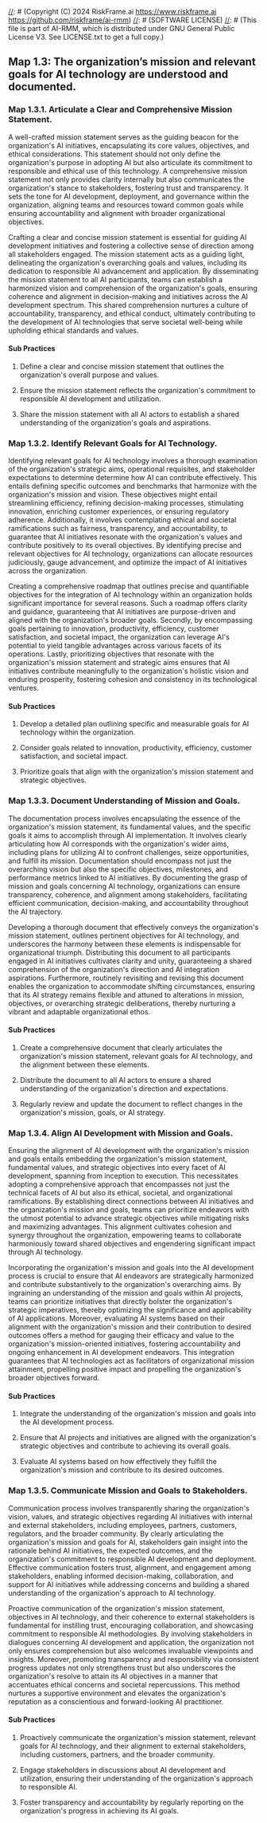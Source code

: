 [//]: # (COPYRIGHT)
[//]: # (RiskFrame.ai - AI Risk Management and Resilience Framework)
[//]: # (Copyright (C) 2024 RiskFrame.ai https://www.riskframe.ai https://github.com/riskframe/ai-rmm)
[//]: # (SOFTWARE LICENSE)
[//]: # (This file is part of AI-RMM, which is distributed under GNU General Public License V3. See LICENSE.txt to get a full copy.)
    
## Map 1.3: The organization’s mission and relevant goals for AI technology are understood and documented.

### Map 1.3.1. Articulate a Clear and Comprehensive Mission Statement.

A well-crafted mission statement serves as the guiding beacon for the organization's AI initiatives, encapsulating its core values, objectives, and ethical considerations. This statement should not only define the organization's purpose in adopting AI but also articulate its commitment to responsible and ethical use of this technology. A comprehensive mission statement not only provides clarity internally but also communicates the organization's stance to stakeholders, fostering trust and transparency. It sets the tone for AI development, deployment, and governance within the organization, aligning teams and resources toward common goals while ensuring accountability and alignment with broader organizational objectives.

Crafting a clear and concise mission statement is essential for guiding AI development initiatives and fostering a collective sense of direction among all stakeholders engaged. The mission statement acts as a guiding light, delineating the organization's overarching goals and values, including its dedication to responsible AI advancement and application. By disseminating the mission statement to all AI participants, teams can establish a harmonized vision and comprehension of the organization's goals, ensuring coherence and alignment in decision-making and initiatives across the AI development spectrum. This shared comprehension nurtures a culture of  accountability, transparency, and ethical conduct, ultimately contributing to the development of AI technologies that serve societal well-being while upholding ethical standards and values.

#### Sub Practices

1. Define a clear and concise mission statement that outlines the organization's overall purpose and values.

2. Ensure the mission statement reflects the organization's commitment to responsible AI development and utilization.

3. Share the mission statement with all AI actors to establish a shared understanding of the organization's goals and aspirations.

### Map 1.3.2. Identify Relevant Goals for AI Technology.

Identifying relevant goals for AI technology involves a thorough examination of the organization's strategic aims, operational requisites, and stakeholder expectations to determine determine how AI can contribute effectively. This entails defining specific outcomes and benchmarks that harmonize with the organization's mission and vision. These objectives might entail streamlining efficiency, refining decision-making processes, stimulating innovation, enriching customer experiences, or ensuring regulatory adherence. Additionally, it involves contemplating ethical and societal ramifications such as fairness, transparency, and accountability, to guarantee that AI initiatives resonate with the organization's values and contribute positively to its overall objectives. By identifying precise and relevant objectives for AI technology, organizations can allocate resources judiciously, gauge advancement, and optimize the impact of AI initiatives across the organization.

Creating a comprehensive roadmap that outlines precise and quantifiable objectives for the integration of AI technology within an organization holds significant importance for several reasons. Such a roadmap offers clarity and guidance, guaranteeing that AI initiatives are purpose-driven and aligned with the organization's broader goals. Secondly, by encompassing goals pertaining to innovation, productivity, efficiency, customer satisfaction, and societal impact, the organization can leverage AI's potential to yield tangible advantages across various facets of its operations. Lastly, prioritizing objectives that resonate with the organization's mission statement and strategic aims ensures that AI initiatives contribute meaningfully to the organization's holistic vision and enduring prosperity, fostering cohesion and consistency in its technological ventures.

#### Sub Practices

1. Develop a detailed plan outlining specific and measurable goals for AI technology within the organization.

2. Consider goals related to innovation, productivity, efficiency, customer satisfaction, and societal impact.

3. Prioritize goals that align with the organization's mission statement and strategic objectives.

### Map 1.3.3. Document Understanding of Mission and Goals.

The documentation process involves encapsulating the essence of the organization's mission statement, its fundamental values, and the specific goals it aims to accomplish through AI implementation. It involves clearly articulating how AI corresponds with the organization's wider aims, including plans for utilizing AI to confront challenges, seize opportunities, and fulfill its mission. Documentation should encompass not just the overarching vision but also the specific objectives, milestones, and performance metrics linked to AI initiatives. By documenting the grasp of mission and goals concerning AI technology, organizations can ensure transparency, coherence, and alignment among stakeholders, facilitating efficient communication, decision-making, and accountability throughout the AI trajectory.

Developing a thorough document that effectively conveys the organization's mission statement, outlines pertinent objectives for AI technology, and underscores the harmony between these elements is indispensable for organizational triumph. Distributing this document to all participants engaged in AI initiatives cultivates clarity and unity, guaranteeing a shared comprehension of the organization's direction and AI integration aspirations. Furthermore, routinely revisiting and revising this document enables the organization to accommodate shifting circumstances, ensuring that its AI strategy remains flexible and attuned to alterations in mission, objectives, or overarching strategic deliberations, thereby nurturing a vibrant and adaptable organizational ethos.

#### Sub Practices

1. Create a comprehensive document that clearly articulates the organization's mission statement, relevant goals for AI technology, and the alignment between these elements.

2. Distribute the document to all AI actors to ensure a shared understanding of the organization's direction and expectations.

3. Regularly review and update the document to reflect changes in the organization's mission, goals, or AI strategy.

### Map 1.3.4. Align AI Development with Mission and Goals.

Ensuring the alignment of AI development with the organization's mission and goals entails embedding the organization's mission statement, fundamental values, and strategic objectives into every facet of AI development, spanning from inception to execution. This necessitates adopting a comprehensive approach that encompasses not just the technical facets of AI but also its ethical, societal, and organizational ramifications. By establishing direct connections between AI initiatives and the organization's mission and goals, teams can prioritize endeavors with the utmost potential to advance strategic objectives while mitigating risks and maximizing advantages. This alignment cultivates cohesion and synergy throughout the organization, empowering teams to collaborate harmoniously toward shared objectives and engendering significant impact through AI technology.

Incorporating the organization's mission and goals into the AI development process is crucial to ensure that AI endeavors are strategically harmonized and contribute substantively to the organization's overarching aims. By ingraining an understanding of the mission and goals within AI projects, teams can prioritize initiatives that directly bolster the organization's strategic imperatives, thereby optimizing the significance and applicability of AI applications. Moreover, evaluating AI systems based on their alignment with the organization's mission and their contribution to desired outcomes offers a method for gauging their efficacy and value to the organization's mission-oriented initiatives, fostering accountability and ongoing enhancement in AI development endeavors. This integration guarantees that AI technologies act as facilitators of organizational mission attainment, propelling positive impact and propelling the organization's broader objectives forward.

#### Sub Practices

1. Integrate the understanding of the organization's mission and goals into the AI development process.

2. Ensure that AI projects and initiatives are aligned with the organization's strategic objectives and contribute to achieving its overall goals.

3. Evaluate AI systems based on how effectively they fulfill the organization's mission and contribute to its desired outcomes.

### Map 1.3.5. Communicate Mission and Goals to Stakeholders.

Communication process involves transparently sharing the organization's vision, values, and strategic objectives regarding AI initiatives with internal and external stakeholders, including employees, partners, customers, regulators, and the broader community. By clearly articulating the organization's mission and goals for AI, stakeholders gain insight into the rationale behind AI initiatives, the expected outcomes, and the organization's commitment to responsible AI development and deployment. Effective communication fosters trust, alignment, and engagement among stakeholders, enabling informed decision-making, collaboration, and support for AI initiatives while addressing concerns and building a shared understanding of the organization's approach to AI technology.

Proactive communication of the organization's mission statement, objectives in AI technology, and their coherence to external stakeholders is fundamental for instilling trust, encouraging collaboration, and showcasing commitment to responsible AI methodologies. By involving stakeholders in dialogues concerning AI development and application, the organization not only ensures comprehension but also welcomes invaluable viewpoints and insights. Moreover, promoting transparency and responsibility via consistent progress updates not only strengthens trust but also underscores the organization's resolve to attain its AI objectives in a manner that accentuates ethical concerns and societal repercussions. This method nurtures a supportive environment and elevates the organization's reputation as a conscientious and forward-looking AI practitioner.

#### Sub Practices

1. Proactively communicate the organization's mission statement, relevant goals for AI technology, and their alignment to external stakeholders, including customers, partners, and the broader community.

2. Engage stakeholders in discussions about AI development and utilization, ensuring their understanding of the organization's approach to responsible AI.

3. Foster transparency and accountability by regularly reporting on the organization's progress in achieving its AI goals.

